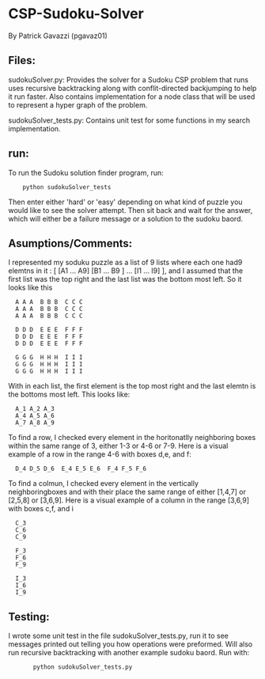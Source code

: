 # CSP-Sudoku-Solver
By Patrick Gavazzi (pgavaz01)


## Files:

sudokuSolver.py: Provides the solver for a Sudoku CSP problem that runs uses recursive backtracking along with conflit-directed backjumping to help it run faster. Also contains implementation for a node class that will be used to represent a hyper graph of the problem. 
    
sudokuSolver_tests.py: Contains unit test for some functions in my search implementation.





## run: 
To run the Sudoku solution finder program, run:
    
        python sudokuSolver_tests
     
Then enter either 'hard' or 'easy' depending on what kind of puzzle you would like to see the solver attempt. Then sit back and wait for the  answer, which will either be a failure message or a solution to the sudoku baord. 

     






## Asumptions/Comments:

I represented my soduku puzzle as a list of 9 lists where each one had9 elemtns in it : [ [A1 ... A9] [B1 ... B9 ] ... [I1 ... I9] ], and I assumed that the first list was the top right and the last list was the bottom most left. So it looks like this
      
      A A A  B B B  C C C 
      A A A  B B B  C C C 
      A A A  B B B  C C C 
      
      D D D  E E E  F F F
      D D D  E E E  F F F
      D D D  E E E  F F F
      
      G G G  H H H  I I I
      G G G  H H H  I I I
      G G G  H H H  I I I
      
With in each list, the first element is the top most right and the last elemtn is the bottoms most left. This looks like:
      
      A_1 A_2 A_3
      A_4 A_5 A_6
      A_7 A_8 A_9

To find a row, I checked every element in the horitonatlly neighboring boxes within the same range of 3, either 1-3 or 4-6 or 7-9. Here is a visual example of a row in the range 4-6 with boxes d,e, and f:
      
      D_4 D_5 D_6  E_4 E_5 E_6  F_4 F_5 F_6
      
To find a colmun, I checked every element in the vertically neighboringboxes and with their place the same range of either [1,4,7] or [2,5,8] or [3,6,9]. Here is a visual example of a column in the range [3,6,9] with boxes c,f, and i
      
      C_3
      C_6
      C_9 
      
      F_3
      F_6
      F_9
      
      I_3
      I_6
      I_9


## Testing:  
I wrote some unit test in the file sudokuSolver_tests.py, run it  to see messages printed out telling you how operations were preformed. Will also run recursive backtracking with another example sudoku baord. Run with:
       
           python sudokuSolver_tests.py
